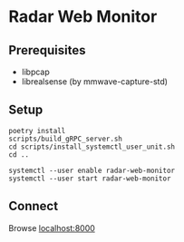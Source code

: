 Radar Web Monitor
=================

## Prerequisites

* libpcap
* librealsense (by mmwave-capture-std)

## Setup

```
poetry install
scripts/build_gRPC_server.sh
cd scripts/install_systemctl_user_unit.sh
cd ..

systemctl --user enable radar-web-monitor
systemctl --user start radar-web-monitor
```

## Connect

Browse [localhost:8000](localhost:8000)
